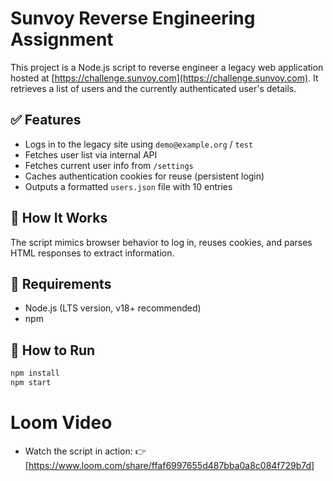# Sunvoy Reverse Engineering Assignment

This project is a Node.js script to reverse engineer a legacy web application hosted at [https://challenge.sunvoy.com](https://challenge.sunvoy.com). It retrieves a list of users and the currently authenticated user's details.

## ✅ Features

- Logs in to the legacy site using `demo@example.org` / `test`
- Fetches user list via internal API
- Fetches current user info from `/settings`
- Caches authentication cookies for reuse (persistent login)
- Outputs a formatted `users.json` file with 10 entries

## 🧠 How It Works

The script mimics browser behavior to log in, reuses cookies, and parses HTML responses to extract information.

## 🔧 Requirements

- Node.js (LTS version, v18+ recommended)
- npm

## 🚀 How to Run

```bash
npm install
npm start

```
# Loom Video
- Watch the script in action:
👉 [https://www.loom.com/share/ffaf6997655d487bba0a8c084f729b7d]